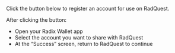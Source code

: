 Click the button below to register an account for use on RadQuest.

After clicking the button:

- Open your Radix Wallet app
- Select the account you want to share with RadQuest
- At the “Success” screen, return to RadQuest to continue
